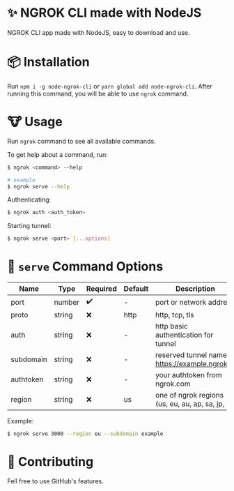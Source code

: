 # ✨ NGROK CLI made with NodeJS

NGROK CLI app made with NodeJS, easy to download and use.

# 📦 Installation

Run `npm i -g node-ngrok-cli` or `yarn global add node-ngrok-cli`. After running this command, you will be able to use `ngrok` command.

# 🐮 Usage

Run `ngrok` command to see all available commands.

To get help about a command, run:

```bash
$ ngrok <command> --help

# example
$ ngrok serve --help
```

Authenticating:

```bash
$ ngrok auth <auth_token>
```

Starting tunnel:

```bash
$ ngrok serve <port> [...options]
```

# 🔑 `serve` Command Options

| Name      | Type   | Required | Default | Description                                       |
| --------- | ------ | -------- | ------- | ------------------------------------------------- |
| port      | number | ✔️       | -       | port or network address                           |
| proto     | string | ❌       | http    | http, tcp, tls                                    |
| auth      | string | ❌       | -       | http basic authentication for tunnel              |
| subdomain | string | ❌       | -       | reserved tunnel name https://example.ngrok.io     |
| authtoken | string | ❌       | -       | your authtoken from ngrok.com                     |
| region    | string | ❌       | us      | one of ngrok regions (us, eu, au, ap, sa, jp, in) |

Example:

```bash
$ ngrok serve 3000 --region eu --subdomain example
```

# 🧦 Contributing

Fell free to use GitHub's features.

